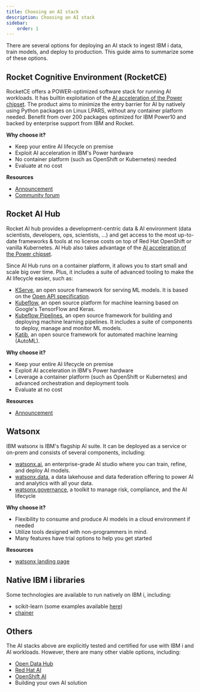 ```yaml
---
title: Choosing an AI stack
description: Choosing an AI stack
sidebar:
    order: 1
---
```



There are several options for deploying an AI stack to ingest IBM i data, train models,
and deploy to production. This guide aims to summarize some of these options.


## Rocket Cognitive Environment (RocketCE)

RocketCE offers a POWER-optimized software stack for running AI workloads.
It has builtin exploitation of the [AI acceleration of the Power chipset](../mma).
The product aims to minimize the entry barrier for AI by natively using Python
packages on Linux LPARS, without any container platform needed. 
Benefit from over 200 packages optimized for IBM Power10 and backed by enterprise
support from IBM and Rocket.

**Why choose it?**
- Keep your entire AI lifecycle on premise
- Exploit AI acceleration in IBM's Power hardware
- No container platform (such as OpenShift or Kubernetes) needed
- Evaluate at no cost

**Resources**
- [Announcement](https://www.ibm.com/docs/en/announcements/rocketce-aiml-power-support?region=US)
- [Community forum](https://community.rocketsoftware.com/forums/power?CommunityKey=c7ece6e8-5a29-4a17-a2bc-68b65f89d29f)

## Rocket AI Hub

Rocket AI hub provides a development-centric data & AI environment (data scientists,
developers, ops, scientists, …) and get access to the most up-to-date frameworks & tools
at no license costs on top of Red Hat OpenShift or vanilla Kubernetes. AI Hub also takes
advantage of the [AI acceleration of the Power chipset](../mma).

Since AI Hub runs on a container platform, it allows you to start small and scale big
over time. Plus, it includes a suite of advanced tooling to make the AI lifecycle easier,
such as:
- [KServe](https://github.com/kserve/kserve), an open source framework for serving ML models. It is based on the [Open API specification](https://swagger.io/).
- [Kubeflow](https://github.com/kubeflow), an open source platform for machine learning based on Google's TensorFlow and Keras.
- [Kubeflow Pipelines](https://github.com/kubeflow/pipelines), an open source framework for building and deploying machine learning pipelines. It includes a suite of components to deploy, manage and monitor ML models.
- [Katib](https://github.com/kubeflow/katib), an open source framework for automated machine learning (AutoML). 


**Why choose it?**
- Keep your entire AI lifecycle on premise
- Exploit AI acceleration in IBM's Power hardware
- Leverage a container platform (such as OpenShift or Kubernetes) and advanced orchestration and deployment tools
- Evaluate at no cost

**Resources**
- [Announcement](https://www.ibm.com/docs/en/announcements/rocket-ai-hub-power)

## Watsonx

IBM watsonx is IBM's flagship AI suite. It can be deployed as a service or on-prem and consists of several components, including:
- [watsonx.ai](http://watsonx.ai), an enterprise-grade AI studio where you can train, refine, and deploy AI models.
- [watsonx.data](https://www.ibm.com/products/watsonx-data), a data lakehouse and data federation offering to power AI and analytics with all your data.
- [watsonx.governance](https://www.ibm.com/products/watsonx-governance), a toolkit to manage risk, compliance, and the AI lifecycle

**Why choose it?**
- Flexibility to consume and produce AI models in a cloud environment if needed
- Utilize tools designed with non-programmers in mind.
- Many features have trial options to help you get started

**Resources**
- [watsonx landing page](https://www.ibm.com/watsonx)

## Native IBM i libraries

Some technologies are available to run natively on IBM i, including:
- scikit-learn (some examples available [here](https://github.com/IBM/ibmi-oss-examples/tree/master/machinelearning))
- [chainer](https://github.com/chainer/chainer)

## Others

The AI stacks above are explicitly tested and certified for use with IBM i and AI workloads. However, 
there are many other viable options, including:
- [Open Data Hub](https://opendatahub.io/)
- [Red Hat AI](https://www.redhat.com/en/products/ai)
- [OpenShift AI](https://www.redhat.com/en/technologies/cloud-computing/openshift/openshift-ai)
- Building your own AI solution